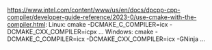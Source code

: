 https://www.intel.com/content/www/us/en/docs/dpcpp-cpp-compiler/developer-guide-reference/2023-0/use-cmake-with-the-compiler.html:
  Linux: cmake -DCMAKE_C_COMPILER=icx -DCMAKE_CXX_COMPILER=icpx ...
  Windows: cmake -DCMAKE_C_COMPILER=icx -DCMAKE_CXX_COMPILER=icx -GNinja ...
